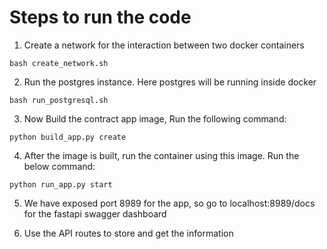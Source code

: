# Steps to run the code


1. Create a network for the interaction between two docker containers

```
bash create_network.sh
```

2. Run the postgres instance. Here postgres will be running inside docker

```
bash run_postgresql.sh
```

3. Now Build the contract app image, Run the following command:

```
python build_app.py create
```

4. After the image is built, run the container using this image. Run the below command:

```
python run_app.py start
```

5. We have exposed port 8989 for the app, so go to localhost:8989/docs for the fastapi swagger dashboard

6. Use the API routes to store and get the information
